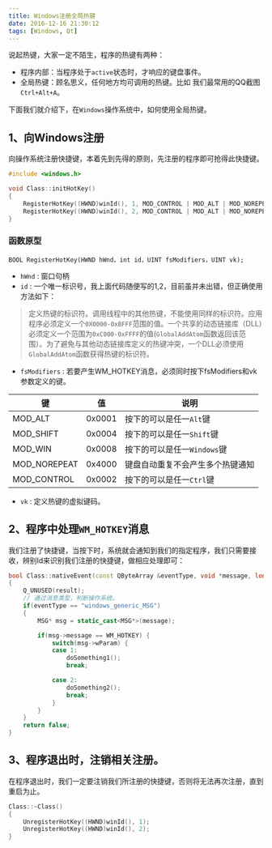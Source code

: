 ```yaml
---
title: Windows注册全局热键
date: 2016-12-16 21:30:12
tags: [Windows, Qt]
---
```


说起热键，大家一定不陌生，程序的热键有两种：
* 程序内部：当程序处于`active`状态时，才响应的键盘事件。
* 全局热键：顾名思义，任何地方均可调用的热键。比如 我们最常用的QQ截图`Ctrl+Alt+A`。

下面我们就介绍下，在`Windows`操作系统中，如何使用全局热键。

<!--more-->

## 1、向Windows注册

向操作系统注册快捷键，本着先到先得的原则，先注册的程序即可抢得此快捷键。
```cpp
#include <windows.h>

void Class::initHotKey()
{
    RegisterHotKey((HWND)winId(), 1, MOD_CONTROL | MOD_ALT | MOD_NOREPEAT, 'M');
    RegisterHotKey((HWND)winId(), 2, MOD_CONTROL | MOD_ALT | MOD_NOREPEAT, 'N');
}
```

### 函数原型
`BOOL RegisterHotKey(HWND hWnd，int id，UINT fsModifiers，UINT vk);`
* `hWnd` : 窗口句柄
* `id` : 一个唯一标识号，我上面代码随便写的1,2，目前虽并未出错，但正确使用方法如下：

> 定义热键的标识符。调用线程中的其他热键，不能使用同样的标识符。应用程序必须定义一个`0X0000-0xBFFF`范围的值。一个共享的动态链接库（DLL）必须定义一个范围为`0xC000-0xFFFF`的值(`GlobalAddAtom`函数返回该范围）。为了避免与其他动态链接库定义的热键冲突，一个DLL必须使用`GlobalAddAtom`函数获得热键的标识符。

* `fsModifiers` : 若要产生WM_HOTKEY消息，必须同时按下fsModifiers和vk参数定义的键。

| 键            | 值      | 说明                 |
| ------------ | ------ | ------------------ |
| MOD_ALT      | 0x0001 | 按下的可以是任一`Alt`键     |
| MOD_SHIFT    | 0x0004 | 按下的可以是任一`Shift`键   |
| MOD_WIN      | 0x0008 | 按下的可以是任一`Windows`键 |
| MOD_NOREPEAT | 0x4000 | 键盘自动重复不会产生多个热键通知   |
| MOD_CONTROL  | 0x0002 | 按下的可以是任一`Ctrl`键    |

* `vk` : 定义热键的虚拟键码。

## 2、程序中处理`WM_HOTKEY`消息
我们注册了快捷键，当按下时，系统就会通知到我们的指定程序，我们只需要接收，辨别Id来识别我们注册的快捷键，做相应处理即可：
```cpp
bool Class::nativeEvent(const QByteArray &eventType, void *message, long *result)
{
    Q_UNUSED(result);
    // 通过消息类型，判断操作系统。
    if(eventType == "windows_generic_MSG")
    {
        MSG* msg = static_cast<MSG*>(message);

        if(msg->message == WM_HOTKEY) {
            switch(msg->wParam) {
            case 1:
            	doSomething1();
            	break;

            case 2:
                doSomething2();
                break;
            }
        }
    }
    return false;
}
```

## 3、程序退出时，注销相关注册。

在程序退出时，我们一定要注销我们所注册的快捷键，否则将无法再次注册，直到重启为止。

```cpp
Class::~Class()
{
    UnregisterHotKey((HWND)winId(), 1);
    UnregisterHotKey((HWND)winId(), 2);
}
```
